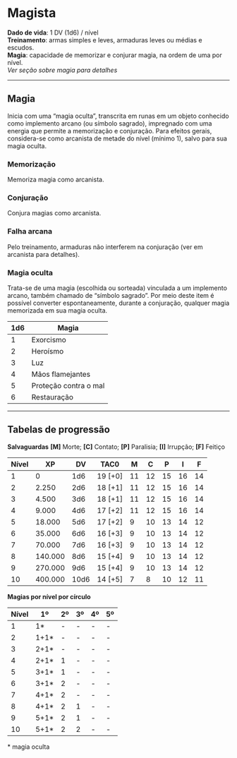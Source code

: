 # Magista

**Dado de vida**: 1 DV (1d6) / nível  
**Treinamento**: armas simples e leves, armaduras leves ou médias e escudos.  
**Magia**: capacidade de memorizar e conjurar magia, na ordem de uma por nível.  
*Ver seção sobre magia para detalhes*

---

## Magia

Inicia com uma “magia oculta”, transcrita em runas em um objeto conhecido como implemento arcano (ou símbolo sagrado), impregnado com uma energia que permite a memorização e conjuração. Para efeitos gerais, considera-se como arcanista de metade do nível (mínimo 1), salvo para sua magia oculta.



### Memorização

Memoriza magia como arcanista.



### Conjuração

Conjura magias como arcanista.



### Falha arcana

Pelo treinamento, armaduras não interferem na conjuração (ver em arcanista para detalhes).



### Magia oculta

Trata-se de uma magia (escolhida ou sorteada) vinculada a um implemento arcano, também chamado de “símbolo sagrado”. Por meio deste item é possível converter espontaneamente, durante a conjuração, qualquer magia memorizada em sua magia oculta.

| 1d6 | Magia                 |
| --- | --------------------- |
| 1   | Exorcismo             |
| 2   | Heroísmo              |
| 3   | Luz                   |
| 4   | Mãos flamejantes      |
| 5   | Proteção contra o mal |
| 6   | Restauração           |

---

## Tabelas de progressão

**Salvaguardas**
**[M]** Morte; **[C]** Contato; **[P]** Paralisia; **[I]** Irrupção; **[F]** Feitiço

| Nível | XP      | DV   | TAC0    | M   | C   | P   | I   | F   |
| ----- | ------- | ---- | ------- | --- | --- | --- | --- | --- |
| 1     | 0       | 1d6  | 19 [+0] | 11  | 12  | 15  | 16  | 14  |
| 2     | 2.250   | 2d6  | 18 [+1] | 11  | 12  | 15  | 16  | 14  |
| 3     | 4.500   | 3d6  | 18 [+1] | 11  | 12  | 15  | 16  | 14  |
| 4     | 9.000   | 4d6  | 17 [+2] | 11  | 12  | 15  | 16  | 14  |
| 5     | 18.000  | 5d6  | 17 [+2] | 9   | 10  | 13  | 14  | 12  |
| 6     | 35.000  | 6d6  | 16 [+3] | 9   | 10  | 13  | 14  | 12  |
| 7     | 70.000  | 7d6  | 16 [+3] | 9   | 10  | 13  | 14  | 12  |
| 8     | 140.000 | 8d6  | 15 [+4] | 9   | 10  | 13  | 14  | 12  |
| 9     | 270.000 | 9d6  | 15 [+4] | 9   | 10  | 13  | 14  | 12  |
| 10    | 400.000 | 10d6 | 14 [+5] | 7   | 8   | 10  | 12  | 11  |

**Magias por nível por círculo**

| Nível | 1º   | 2º  | 3º  | 4º  | 5º  |
| ----- | ---- | --- | --- | --- | --- |
| 1     | 1*   | -   | -   | -   | -   |
| 2     | 1+1* | -   | -   | -   | -   |
| 3     | 2+1* | -   | -   | -   | -   |
| 4     | 2+1* | 1   | -   | -   | -   |
| 5     | 3+1* | 1   | -   | -   | -   |
| 6     | 3+1* | 2   | -   | -   | -   |
| 7     | 4+1* | 2   | -   | -   | -   |
| 8     | 4+1* | 2   | 1   | -   | -   |
| 9     | 5+1* | 2   | 1   | -   | -   |
| 10    | 5+1* | 2   | 2   | -   | -   |
\* magia oculta